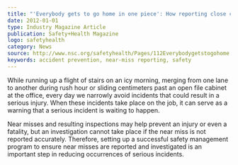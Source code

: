 ```yaml
---
title: "'Everybody gets to go home in one piece': How reporting close calls can prevent future incidents"
date: 2012-01-01
type: Industry Magazine Article
publication: Safety+Health Magazine
logo: safetyhealth
category: News
source: http://www.nsc.org/safetyhealth/Pages/112Everybodygetstogohome.aspx#.T_jdFLVSSX5
keywords: accident prevention, near-miss reporting, safety 
---
```

While running up a flight of stairs on an icy morning, merging from one lane to another during rush hour or sliding centimeters past an open file cabinet at the office, every day we narrowly avoid incidents that could result in a serious injury. When these incidents take place on the job, it can serve as a warning that a serious incident is waiting to happen. 

Near misses and resulting inspections may help prevent an injury or even a fatality, but an investigation cannot take place if the near miss is not reported accurately. Therefore, setting up a successful safety management program to ensure near misses are reported and investigated is an important step in reducing occurrences of serious incidents.
